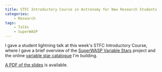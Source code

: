 ```yaml
---
title: STFC Introductory Course in Astronomy for New Research Students
categories:
    - Research
tags:
    - Talks
    - SuperWASP
---
```


I gave a student lightning talk at this week's STFC Introductory Course, where I gave a brief overview of the [SuperWASP Variable Stars](https://www.zooniverse.org/projects/ajnorton/superwasp-variable-stars) project and the online [variable star catalogue](https://github.com/ou-escape-eco/vespa) I'm building.

[A PDF of the slides](/assets/slides/2021-stfc-lightning-superwasp.pdf) is available.